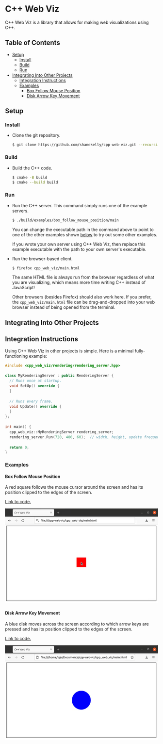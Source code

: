 # C++ Web Viz

C++ Web Viz is a library that allows for making web visualizations using C++.

## Table of Contents

* [Setup](#setup)
  * [Install](#install)
  * [Build](#build)
  * [Run](#run)
* [Integrating Into Other Projects](#integrating-into-other-projects)
  * [Integration Instructions](#integration-instructions)
  * [Examples](#examples)
    * [Box Follow Mouse Position](#box-follow-mouse-position)
    * [Disk Arrow Key Movement](#disk-arrow-key-movement)

## Setup

### Install

* Clone the git repository.

  ```bash
  $ git clone https://github.com/shanekelly/cpp-web-viz.git --recursive
  ```

### Build

* Build the C++ code.

  ```bash
  $ cmake -B build
  $ cmake --build build
  ```

### Run

* Run the C++ server. This command simply runs one of the example servers.

  ```bash
  $ ./build/examples/box_follow_mouse_position/main
  ```

  You can change the executable path in the command above to point to one of the other examples
  shown [below](#examples) to try out some other examples.

  If you wrote your own server using C++ Web Viz, then replace this example executable with the path
  to your own server's executable.

* Run the browser-based client.

  ```bash
  $ firefox cpp_web_viz/main.html
  ```

  The same HTML file is always run from the browser regardless of what you are visualizing, which means
  more time writing C++ instead of JavaScript!

  Other browsers (besides Firefox) should also work here. If you prefer, the `cpp_web_viz/main.html`
  file can be drag-and-dropped into your web browser instead of being opened from the terminal.


## Integrating Into Other Projects

## Integration Instructions

Using C++ Web Viz in other projects is simple. Here is a minimal fully-functioning example:

  ```cpp
  #include <cpp_web_viz/rendering/rendering_server.hpp>

  class MyRenderingServer : public RenderingServer {
    // Runs once at startup.
    void SetUp() override {
    }

    // Runs every frame.
    void Update() override {
    }
  };

  int main() {
    cpp_web_viz::MyRenderingServer rendering_server;
    rendering_server.Run(720, 480, 60);  // width, height, update frequency

    return 0;
  }
  ```

### Examples

#### Box Follow Mouse Position

A red square follows the mouse cursor around the screen and has its position clipped to the edges of
the screen.

[Link to code.](examples/box_follow_mouse_position)

![](examples/box_follow_mouse_position/box_follow_mouse_position.gif)

#### Disk Arrow Key Movement

A blue disk moves across the screen according to which arrow keys are pressed and has its position
clipped to the edges of the screen.

[Link to code.](examples/disk_arrow_key_movement)

![](examples/disk_arrow_key_movement/disk_arrow_key_movement.gif)
